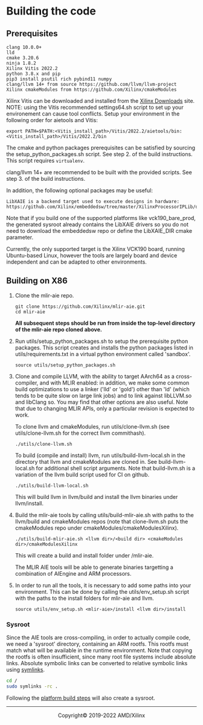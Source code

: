 # Building the code

## Prerequisites

```
clang 10.0.0+
lld
cmake 3.20.6
ninja 1.8.2
Xilinx Vitis 2022.2
python 3.8.x and pip
pip3 install psutil rich pybind11 numpy
clang/llvm 14+ from source https://github.com/llvm/llvm-project
Xilinx cmakeModules from https://github.com/Xilinx/cmakeModules
```

Xilinx Vitis can be downloaded and installed from the [Xilinx Downloads](https://www.xilinx.com/support/download/index.html/content/xilinx/en/downloadNav/vitis.html) site. 
NOTE: using the Vitis recommended settings64.sh script to set up your environement can cause tool conflicts. Setup your environment in the following order for aietools and Vitis:
 
```
export PATH=$PATH:<Vitis_install_path>/Vitis/2022.2/aietools/bin:<Vitis_install_path>/Vitis/2022.2/bin
```

The cmake and python packages prerequisites can be satisfied by sourcing the setup_python_packages.sh script. See step 2. of the build instructions. 
This script requires `virtualenv`.

clang/llvm 14+ are recommended to be built with the provided scripts. See step 3. of the build instructions. 

In addition, the following optional packages may be useful:
```
LibXAIE is a backend target used to execute designs in hardware: https://github.com/Xilinx/embeddedsw/tree/master/XilinxProcessorIPLib/drivers/aiengine
```
Note that if you build one of the supported platforms like vck190_bare_prod, the generated sysroot 
already contains the LibXAIE drivers so you do not need to download the embeddedsw repo or 
define the LibXAIE_DIR cmake parameter.

Currently, the only supported target is the Xilinx VCK190 board, running Ubuntu-based Linux, however
the tools are largely board and device independent and can be adapted to other environments.

## Building on X86

1. Clone the mlir-aie repo.
    ```
    git clone https://github.com/Xilinx/mlir-aie.git
    cd mlir-aie
    ```

    __All subsequent steps should be run from inside the top-level directory of the mlir-aie repo cloned above.__

2. Run utils/setup_python_packages.sh to setup the prerequisite python packages. This script creates and installs the python packages listed in utils/requirements.txt in a virtual python environment called 'sandbox'.
    ```
    source utils/setup_python_packages.sh
    ```

3. Clone and compile LLVM, with the ability to target AArch64 as a cross-compiler, and with MLIR 
enabled: in addition, we make some common build optimizations to use a linker ('lld' or 'gold') other 
than 'ld' (which tends to be quite slow on large link jobs) and to link against libLLVM.so and libClang
so. You may find that other options are also useful. Note that due to changing MLIR APIs, only a
particular revision is expected to work.  

    To clone llvm and cmakeModules, run utils/clone-llvm.sh (see utils/clone-llvm.sh for the correct llvm commithash).
    ```
    ./utils/clone-llvm.sh
    ```
    To build (compile and install) llvm, run utils/build-llvm-local.sh in the directory that llvm and 
    cmakeModules are cloned in. See build-llvm-local.sh for additional shell script arguments. 
    Note that build-llvm.sh is a variation of the llvm build script used for CI on github.
    ```
    ./utils/build-llvm-local.sh 
    ```
    This will build llvm in llvm/build and install the llvm binaries under llvm/install.

4. Build the mlir-aie tools by calling utils/build-mlir-aie.sh with paths to the 
llvm/build and cmakeModules repos (note that clone-llvm.sh puts the cmakeModules repo under 
cmakeModules/cmakeModulesXilinx). 
    ```
    ./utils/build-mlir-aie.sh <llvm dir>/<build dir> <cmakeModules dir>/cmakeModulesXilinx
    ```
    This will create a build and install folder under /mlir-aie. 

    The MLIR AIE tools will be able to generate binaries targetting a combination of AIEngine and ARM processors.

5. In order to run all the tools, it is necessary to add some paths into your environment. This can be 
done by calling the utils/env_setup.sh script with the paths to the install folders for mlir-aie
and llvm.
    ```
    source utils/env_setup.sh <mlir-aie>/install <llvm dir>/install
    ```

### Sysroot
Since the AIE tools are cross-compiling, in order to actually compile code, we need a 'sysroot' directory,
containing an ARM rootfs.  This rootfs must match what will be available in the runtime environment.
Note that copying the rootfs is often insufficient, since many root file systems include absolute links.
Absolute symbolic links can be converted to relative symbolic links using [symlinks](https://github.com/brandt/symlinks).

```sh
cd /
sudo symlinks -rc .
```
Following the [platform build steps](Platform.md) will also create a sysroot.

-----

<p align="center">Copyright&copy; 2019-2022 AMD/Xilinx</p>
